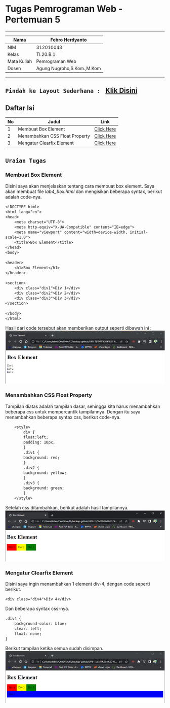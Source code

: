 # Tugas Pemrograman Web - Pertemuan 5

<hr>

| Nama | Febro Herdyanto |
| --- | --- |
| NIM | 312010043 |
| Kelas | TI.20.B.1 |
| Mata Kuliah | Pemrograman Web |
| Dosen | Agung Nugroho,S.Kom.,M.Kom |

<hr>

## `Pindah ke Layout Sederhana : ` [Klik Disini](lab4_layout/)


## Daftar Isi

| No | Judul | Link |
| --- | --- | --- |
| 1 | Membuat Box Element | [Click Here](#membuat-box-element) |
| 2 | Menambahkan CSS Float Property | [Click Here](#menambahkan-css-float-property) |
| 3 | Mengatur Clearfix Element | [Click Here](#mengatur-clearfix-element) |


## `Uraian Tugas`

### **Membuat Box Element**

Disini saya akan menjelaskan tentang cara membuat box element. Saya akan membuat file *lab4_box.html* dan mengisikan beberapa syntax, berikut adalah code-nya. 

```
<!DOCTYPE html>
<html lang="en">
<head>
    <meta charset="UTF-8">
    <meta http-equiv="X-UA-Compatible" content="IE=edge">
    <meta name="viewport" content="width=device-width, initial-scale=1.0">
    <title>Box Element</title>
</head>
<body>

<header>
    <h1>Box Element</h1>
</header>

<section>
    <div class="div1">Div 1</div>
    <div class="div2">Div 2</div>
    <div class="div3">Div 3</div>
</section>

</body>
</html>
```

Hasil dari code tersebut akan memberikan output seperti dibawah ini : <br>
![Image Box Elenet](imageData/BoxElement.png) <br>

### **Menambahkan CSS Float Property**

Tampilan diatas adalah tampilan dasar, sehingga kita harus menambahkan beberapa css untuk mempercantik tampilannya. Dengan itu saya menambahkan beberapa syntax css, berikut code-nya. 

```
    <style>
        div {
        float:left;
        padding: 10px;
        }
        .div1 {
        background: red;
        }
        .div2 {
        background: yellow;
        }
        .div3 {
        background: green;
        }
    </style>
```

Setelah css ditambahkan, berikut adalah hasil tampilannya. <br>
![Image - Add CSS Float](imageData/AddCSSFloat.png)

### **Mengatur Clearfix Element**

Disini saya ingin menambahkan 1 element div-4, dengan code seperti berikut.

```
<div class="div4">Div 4</div>
```

Dan beberapa syntax css-nya. 

```
.div4 {
    background-color: blue;
    clear: left;
    float: none;
}
```

Berikut tampilan ketika semua sudah disimpan. <br>
![Image - Add Clearfix Element on DIV-4](imageData/ClearfixElement.png)

